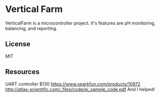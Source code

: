 # Vertical Farm

VerticalFarm is a microcontroller project. It's features are pH monitoring, balancing, and reporting. 

License
----

MIT

Resources
----
UART controller $130 https://www.sparkfun.com/products/10972
http://atlas-scientific.com/_files/code/pi_sample_code.pdf
And I helped!
